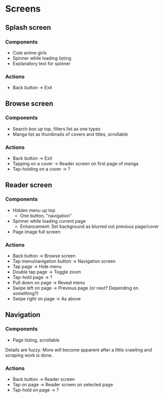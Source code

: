 # Screens

## Splash screen

### Components

* Cute anime girls
* Spinner while loading listing
* Explanatory text for spinner

### Actions

* Back button -> Exit

## Browse screen

### Components

* Search box up top, filters list as one types
* Manga list as thumbnails of covers and titles, scrollable

### Actions

* Back button -> Exit
* Tapping on a cover -> Reader screen on first page of manga
* Tap-holding on a cover -> ?

## Reader screen

### Components

* Hidden menu up top
  * One button, "navigation"
* Spinner while loading current page
  * Enhancement:  Set background as blurred out previous page/cover
* Page image full screen

### Actions

* Back button -> Browse screen
* Tap menu/navigation button -> Navigation screen
* Tap page -> Hide menu
* Double tap page -> Toggle zoom
* Tap-hold page -> ?
* Pull down on page -> Reveal menu
* Swipe left on page -> Previous page (or next?  Depending on something?)
* Swipe right on page -> As above

## Navigation

### Components

* Page listing, scrollable

Details are fuzzy.  More will become apparent after a little crawling and scraping work is done.

### Actions

* Back button -> Reader screen
* Tap on page -> Reader screen on selected page
* Tap-hold on page -> ?
